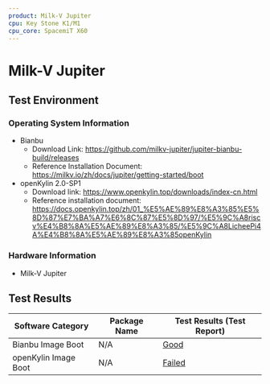 ```yaml
---
product: Milk-V Jupiter
cpu: Key Stone K1/M1
cpu_core: SpacemiT X60
---
```


# Milk-V Jupiter

## Test Environment

### Operating System Information

- Bianbu
  - Download Link: https://github.com/milkv-jupiter/jupiter-bianbu-build/releases
  - Reference Installation Document: https://milkv.io/zh/docs/jupiter/getting-started/boot
- openKylin 2.0-SP1
  - Download link: https://www.openkylin.top/downloads/index-cn.html
  - Reference installation document: https://docs.openkylin.top/zh/01_%E5%AE%89%E8%A3%85%E5%8D%87%E7%BA%A7%E6%8C%87%E5%8D%97/%E5%9C%A8riscv%E4%B8%8A%E5%AE%89%E8%A3%85/%E5%9C%A8LicheePi4A%E4%B8%8A%E5%AE%89%E8%A3%85openKylin

### Hardware Information

- Milk-V Jupiter

## Test Results

| Software Category    | Package Name | Test Results (Test Report) |
| -------------------- | ------------ | -------------------------- |
| Bianbu Image Boot    | N/A          | [Good](Bianbu)             |
| openKylin Image Boot | N/A          | [Failed](oK)               |

[Bianbu]: Bianbu/README.md
[oK]: openKylin/README.md